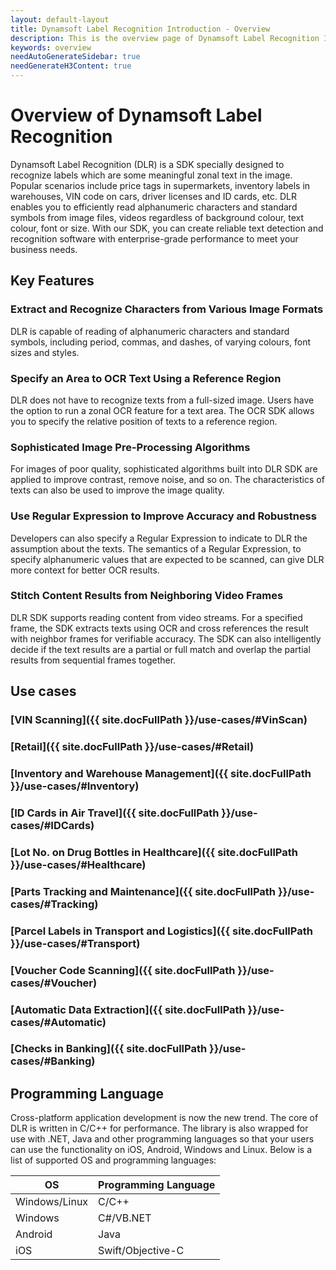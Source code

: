 ```yaml
---
layout: default-layout
title: Dynamsoft Label Recognition Introduction - Overview
description: This is the overview page of Dynamsoft Label Recognition Introduction.
keywords: overview
needAutoGenerateSidebar: true
needGenerateH3Content: true
---
```


# Overview of Dynamsoft Label Recognition

Dynamsoft Label Recognition (DLR) is a SDK specially designed to recognize labels which are some meaningful zonal text in the image. Popular scenarios include price tags in supermarkets, inventory labels in warehouses, VIN code on cars, driver licenses and ID cards, etc. DLR enables you to efficiently read alphanumeric characters and standard symbols from image files, videos regardless of background colour, text colour, font or size. With our SDK, you can create reliable text detection and recognition software with enterprise-grade performance to meet your business needs.


## Key Features

### Extract and Recognize Characters from Various Image Formats
DLR is capable of reading of alphanumeric characters and standard symbols, including period, commas, and dashes, of varying colours, font sizes and styles.

### Specify an Area to OCR Text Using a Reference Region
DLR does not have to recognize texts from a full-sized image. Users have the option to run a zonal OCR feature for a text area. The OCR SDK allows you to specify the relative position of texts to a reference region.

### Sophisticated Image Pre-Processing Algorithms
For images of poor quality, sophisticated algorithms built into DLR SDK are applied to improve contrast, remove noise, and so on. The characteristics of texts can also be used to improve the image quality.

### Use Regular Expression to Improve Accuracy and Robustness
Developers can also specify a Regular Expression to indicate to DLR the assumption about the texts. The semantics of a Regular Expression, to specify alphanumeric values that are expected to be scanned, can give DLR more context for better OCR results.

### Stitch Content Results from Neighboring Video Frames
DLR SDK supports reading content from video streams. For a specified frame, the SDK extracts texts using OCR and cross references the result with neighbor frames for verifiable accuracy. The SDK can also intelligently decide if the text results are a partial or full match and overlap the partial results from sequential frames together.

## Use cases

### [VIN Scanning]({{ site.docFullPath }}/use-cases/#VinScan)
### [Retail]({{ site.docFullPath }}/use-cases/#Retail)
### [Inventory and Warehouse Management]({{ site.docFullPath }}/use-cases/#Inventory)
### [ID Cards in Air Travel]({{ site.docFullPath }}/use-cases/#IDCards)
### [Lot No. on Drug Bottles in Healthcare]({{ site.docFullPath }}/use-cases/#Healthcare)
### [Parts Tracking and Maintenance]({{ site.docFullPath }}/use-cases/#Tracking)
### [Parcel Labels in Transport and Logistics]({{ site.docFullPath }}/use-cases/#Transport)
### [Voucher Code Scanning]({{ site.docFullPath }}/use-cases/#Voucher)
### [Automatic Data Extraction]({{ site.docFullPath }}/use-cases/#Automatic)
### [Checks in Banking]({{ site.docFullPath }}/use-cases/#Banking)

## Programming Language

Cross-platform application development is now the new trend. The core of DLR is written in C/C++ for performance. The library is also wrapped for use with .NET, Java and other programming languages so that your users can use the functionality on iOS, Android, Windows and Linux. Below is a list of supported OS and programming languages: 

| OS            | Programming Language |
|---------------|----------------------|
|Windows/Linux  | C/C++                |
|Windows        | C\#/VB.NET           |
|Android        | Java                 |
|iOS            | Swift/Objective-C    |